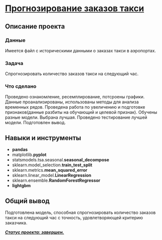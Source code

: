 # [Прогнозирование заказов такси](https://github.com/observer012/yandex_practicum/blob/main/11.%20Временные%20ряды%20(15)/Прогнозирование%20заказов%20такси.ipynb)


## Описание проекта
### Данные

Имеется файл с историческими данными о заказах такси в аэропортах.

### Задача

Спрогнозировать количество заказов такси на следующий час.

### Что сделано

Проведено ознакомление, ресемплирование, потсроены графики. 
Данные проанализированы, использованы методы для анализа временных рядов. 
Проведена работа по увеличению и подготовке признаков(данные разбиты на обучающий и целевой признак). 
Обучены разные модели. Выбрана лучшая. 
Проведено тестирование лучшей модели. 
Подготовлен вывод.

## Навыки и инструменты
- **pandas**
- matplotlib.**pyplot**
- statsmodels.tsa.seasonal.**seasonal_decompose**
- sklearn.model_selection.**train_test_split**
- sklearn.metrics.**mean_squared_error**
- sklearn.linear_model.**LinearRegression**
- sklearn.ensemble.**RandomForestRegressor**
- **lightgbm**

##

## Общий вывод

Подготовлена модель, способная спрогнозировать количество заказов такси на следующий час с точность, удовлетворяющей критерию заказчика.

<u>***Статус проекта: завершен.***</u>  

